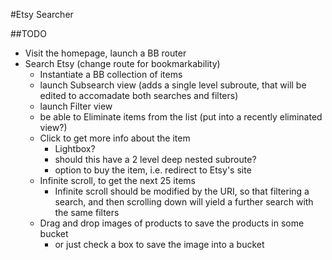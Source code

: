 #Etsy Searcher


##TODO
* Visit the homepage, launch a BB router
* Search Etsy (change route for bookmarkability)
    * Instantiate a BB collection of items
    * launch Subsearch view (adds a single level subroute, that will be edited to accomadate both searches and filters)
    * launch Filter view
    * be able to Eliminate items from the list (put into a recently eliminated view?)
    * Click to get more info about the item
        * Lightbox?
        * should this have a 2 level deep nested subroute?
        * option to buy the item, i.e. redirect to Etsy's site
    * Infinite scroll, to get the next 25 items
        * Infinite scroll should be modified by the URI, so that filtering a search, and then scrolling down will yield a further search with the same filters
    * Drag and drop images of products to save the products in some bucket
        * or just check a box to save the image into a bucket